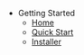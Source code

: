 - Getting Started
  - [Home](Home.md)
  - [Quick Start](home/Quick-Start.md)
  - [Installer](home/Installer.md)
